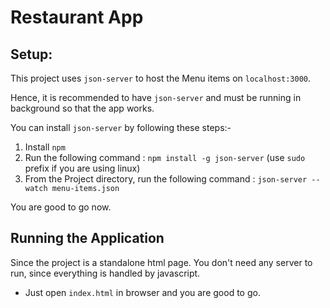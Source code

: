 # Restaurant App

## Setup:

This project uses `json-server` to host the Menu items on `localhost:3000`.

Hence, it is recommended to have `json-server` and must be running in background so that the app works.

You can install `json-server` by following these steps:-
1. Install `npm`
2. Run the following command : `npm install -g json-server` (use `sudo` prefix if you are using linux)
3. From the Project directory, run the following command : `json-server --watch menu-items.json`

You are good to go now.

## Running the Application

Since the project is a standalone html page. You don't need any server to run, since everything is handled by javascript.

* Just open `index.html` in browser and you are good to go.